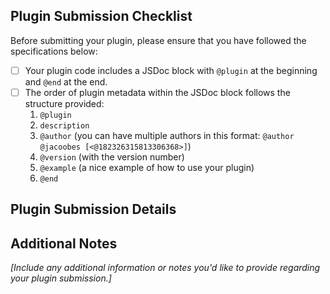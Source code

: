 ## Plugin Submission Checklist

Before submitting your plugin, please ensure that you have followed the specifications below:

- [ ] Your plugin code includes a JSDoc block with `@plugin` at the beginning and `@end` at the end.
- [ ] The order of plugin metadata within the JSDoc block follows the structure provided:
  1. `@plugin`
  2. `description`
  3. `@author` (you can have multiple authors in this format: `@author  @jacoobes [<@182326315813306368>]`)
  4. `@version` (with the version number)
  5. `@example` (a nice example of how to use your plugin)
  6. `@end`

## Plugin Submission Details

## Additional Notes

_[Include any additional information or notes you'd like to provide regarding your plugin submission.]_

